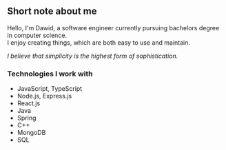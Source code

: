 ## Short note about me
Hello, I'm Dawid, a software engineer currently pursuing bachelors degree in computer science.<br>
I enjoy creating things, which are both easy to use and maintain.

*I believe that simplicity is the highest form of sophistication.*

### Technologies I work with
- JavaScript, TypeScript
- Node.js, Express.js
- React.js
- Java
- Spring
- C++
- MongoDB
- SQL
